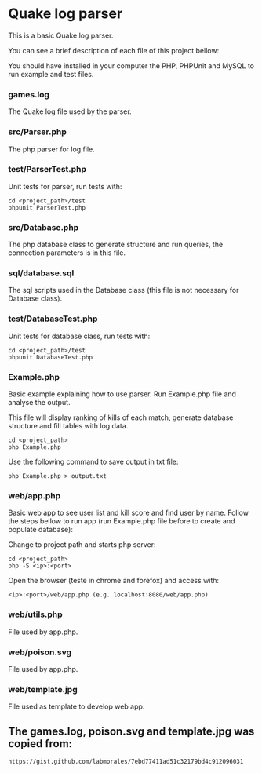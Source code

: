 # Quake log parser

This is a basic Quake log parser.

You can see a brief description of each file of this project bellow:

You should have installed in your computer the PHP, PHPUnit and MySQL to run example and test files.

### games.log

The Quake log file used by the parser.

### src/Parser.php

The php parser for log file.

### test/ParserTest.php

Unit tests for parser, run tests with:

```
cd <project_path>/test
phpunit ParserTest.php
```

### src/Database.php

The php database class to generate structure and run queries, the connection parameters is in this file.

### sql/database.sql

The sql scripts used in the Database class (this file is not necessary for Database class).

### test/DatabaseTest.php

Unit tests for database class, run tests with:

```
cd <project_path>/test
phpunit DatabaseTest.php
```

### Example.php

Basic example explaining how to use parser. Run Example.php file and analyse the output.

This file will display ranking of kills of each match, generate database structure and fill tables with log data.

```
cd <project_path>
php Example.php
```

Use the following command to save output in txt file:

```
php Example.php > output.txt
```

### web/app.php

Basic web app to see user list and kill score and find user by name.
Follow the steps bellow to run app (run Example.php file before to create and populate database):

Change to project path and starts php server:
```
cd <project_path>
php -S <ip>:<port>

```

Open the browser (teste in chrome and forefox) and access with:

```
<ip>:<port>/web/app.php (e.g. localhost:8080/web/app.php)
```

### web/utils.php

File used by app.php.

### web/poison.svg

File used by app.php.

### web/template.jpg

File used as template to develop web app.

## The games.log, poison.svg and template.jpg was copied from:

```
https://gist.github.com/labmorales/7ebd77411ad51c32179bd4c912096031
```
